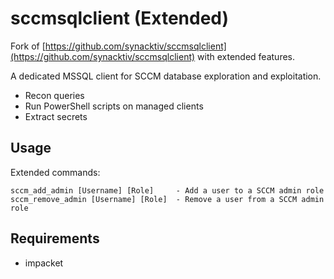 # sccmsqlclient (Extended)

Fork of [https://github.com/synacktiv/sccmsqlclient](https://github.com/synacktiv/sccmsqlclient) with extended features.

A dedicated MSSQL client for SCCM database exploration and exploitation.
- Recon queries
- Run PowerShell scripts on managed clients
- Extract secrets

## Usage 

Extended commands:
```
sccm_add_admin [Username] [Role]     - Add a user to a SCCM admin role
sccm_remove_admin [Username] [Role]  - Remove a user from a SCCM admin role
```

## Requirements
- impacket